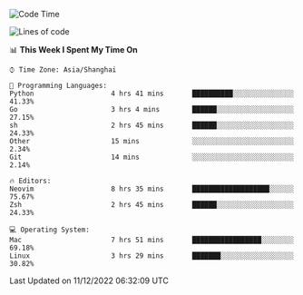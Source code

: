 <!--START_SECTION:waka-->
![Code Time](http://img.shields.io/badge/Code%20Time-1%2C047%20hrs%2028%20mins-blue)

![Lines of code](https://img.shields.io/badge/From%20Hello%20World%20I%27ve%20Written-24%20Thousand%20lines%20of%20code-blue)

📊 **This Week I Spent My Time On** 

```text
⌚︎ Time Zone: Asia/Shanghai

💬 Programming Languages: 
Python                   4 hrs 41 mins       ██████████░░░░░░░░░░░░░░░   41.33% 
Go                       3 hrs 4 mins        ██████░░░░░░░░░░░░░░░░░░░   27.15% 
sh                       2 hrs 45 mins       ██████░░░░░░░░░░░░░░░░░░░   24.33% 
Other                    15 mins             ░░░░░░░░░░░░░░░░░░░░░░░░░   2.34% 
Git                      14 mins             ░░░░░░░░░░░░░░░░░░░░░░░░░   2.14%

🔥 Editors: 
Neovim                   8 hrs 35 mins       ███████████████████░░░░░░   75.67% 
Zsh                      2 hrs 45 mins       ██████░░░░░░░░░░░░░░░░░░░   24.33%

💻 Operating System: 
Mac                      7 hrs 51 mins       █████████████████░░░░░░░░   69.18% 
Linux                    3 hrs 29 mins       ███████░░░░░░░░░░░░░░░░░░   30.82%

```


 Last Updated on 11/12/2022 06:32:09 UTC
<!--END_SECTION:waka-->
